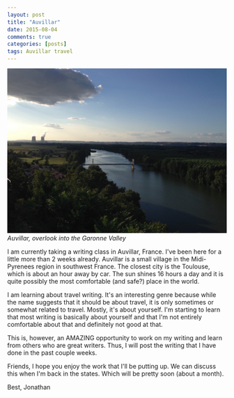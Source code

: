 ```yaml
---
layout: post
title: "Auvillar"
date: 2015-08-04
comments: true
categories: [posts]
tags: Auvillar travel
---
```


![Auvillar Overlook](/img/auvillar.jpg)
*Auvillar, overlook into the Garonne Valley*

I am currently taking a writing class in Auvillar, France. I've been here for a little more than 2 weeks already. Auvillar is a small village in the Midi-Pyrenees region in southwest France. The closest city is the Toulouse, which is about an hour away by car. The sun shines 16 hours a day and it is quite possibly the most comfortable (and safe?) place in the world.

I am learning about travel writing. It's an interesting genre because while the name suggests that it should be about travel, it is only sometimes or somewhat related to travel. Mostly, it's about yourself. I'm starting to learn that most writing is basically about yourself and that I'm not entirely comfortable about that and definitely not good at that.

This is, however, an AMAZING opportunity to work on my writing and learn from others who are great writers. Thus, I will post the writing that I have done in the past couple weeks.

Friends, I hope you enjoy the work that I'll be putting up. We can discuss this when I'm back in the states. Which will be pretty soon (about a month).

Best,
Jonathan
